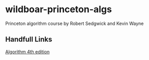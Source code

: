 # wildboar-princeton-algs
Princeton algorithm course by Robert Sedgwick and Kevin Wayne

## Handfull Links
[Algorithm 4th edition](www.algs4.princeton.edu)
